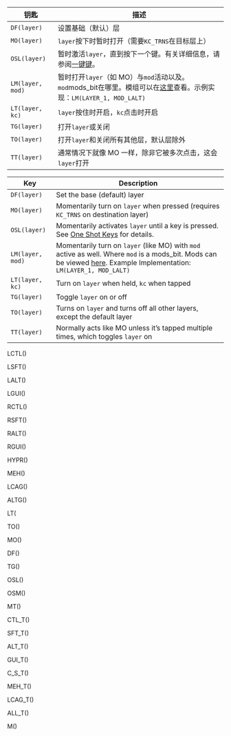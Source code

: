 | 钥匙             | 描述                                                         |
| ---------------- | ------------------------------------------------------------ |
| `DF(layer)`      | 设置基础（默认）层                                           |
| `MO(layer)`      | `layer`按下时暂时打开（需要`KC_TRNS`在目标层上）             |
| `OSL(layer)`     | 暂时激活`layer`，直到按下一个键。有关详细信息，请参阅[一键键](https://docs.qmk.fm/#/one_shot_keys)。 |
| `LM(layer, mod)` | 暂时打开`layer`（如 MO）与`mod`活动以及。`mod`mods_bit在哪里。模组可以在[这里](https://docs.qmk.fm/#/mod_tap)查看。示例实现：`LM(LAYER_1, MOD_LALT)` |
| `LT(layer, kc)`  | `layer`按住时开启，`kc`点击时开启                            |
| `TG(layer)`      | 打开`layer`或关闭                                            |
| `TO(layer)`      | 打开`layer`和关闭所有其他层，默认层除外                      |
| `TT(layer)`      | 通常情况下就像 MO 一样，除非它被多次点击，这会`layer`打开    |



| Key              | Description                                                  |
| ---------------- | ------------------------------------------------------------ |
| `DF(layer)`      | Set the base (default) layer                                 |
| `MO(layer)`      | Momentarily turn on `layer` when pressed (requires `KC_TRNS` on destination layer) |
| `OSL(layer)`     | Momentarily activates `layer` until a key is pressed. See [One Shot Keys](https://docs.qmk.fm/#/one_shot_keys) for details. |
| `LM(layer, mod)` | Momentarily turn on `layer` (like MO) with `mod` active as well. Where `mod` is a mods_bit. Mods can be viewed [here](https://docs.qmk.fm/#/mod_tap). Example Implementation: `LM(LAYER_1, MOD_LALT)` |
| `LT(layer, kc)`  | Turn on `layer` when held, `kc` when tapped                  |
| `TG(layer)`      | Toggle `layer` on or off                                     |
| `TO(layer)`      | Turns on `layer` and turns off all other layers, except the default layer |
| `TT(layer)`      | Normally acts like MO unless it’s tapped multiple times, which toggles `layer` on |



LCTL()

LSFT()

LALT()

LGUI()

RCTL()

RSFT()

RALT()

RGUI()

HYPR()

MEH()

LCAG()

ALTG()

LT(

TO()

MO()

DF()

TG()

OSL()

OSM()

MT()

CTL_T()

SFT_T()

ALT_T()

GUI_T()

C_S_T()

MEH_T()

LCAG_T()

ALL_T()

M()